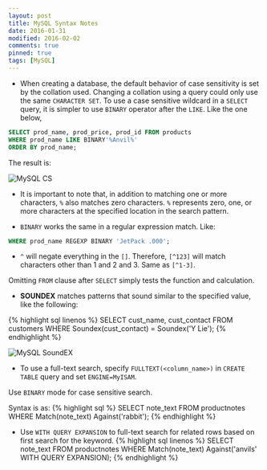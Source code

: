 ```yaml
---
layout: post
title: MySQL Syntax Notes
date: 2016-01-31
modified: 2016-02-02
comments: true
pinned: true
tags: [MySQL]
---
```


* When creating a database, the default behavior of case sensitivity is set by the collation used. Changing a collation using a query could only use the same ```CHARACTER SET```. 
To use a case sensitive wildcard in a ```SELECT``` query, it is simpler to use ```BINARY``` operator after the ```LIKE```. Like the one below,

```sql
SELECT prod_name, prod_price, prod_id FROM products 
WHERE prod_name LIKE BINARY'%Anvil%'
ORDER BY prod_name;
```
The result is:

![MySQL CS]({{site.url}}/img/mysql-cs.png)

* It is important to note that, in addition to matching one or more characters, ```%``` also matches zero characters. ```%``` represents zero, one, or more characters at the specified location in the search pattern.

* ```BINARY``` works the same in a regular expression match. Like:

```sql
WHERE prod_name REGEXP BINARY 'JetPack .000';
```

* ```^``` will negate everything in the ```[]```. Therefore, ```[^123]``` will match characters other than 1 and 2 and 3. Same as ```[^1-3]```.

Omitting ```FROM``` clause after ```SELECT``` simply tests the function and calculation. 

* **SOUNDEX** matches patterns that sound similar to the specified value, like the following:

{% highlight sql linenos %}
SELECT cust_name, cust_contact
FROM customers
WHERE Soundex(cust_contact) = Soundex('Y Lie');
{% endhighlight %}	

![MySQL SoundEX]({{site.url}}/img/mysql-sex.png)

* To use a full-text search, specify ```FULLTEXT(<column_name>)``` in ```CREATE TABLE``` query and set ```ENGINE=MyISAM```. 

Use ```BINARY``` mode for case sensitive search. 

Syntax is as: 
{% highlight sql %}
SELECT note_text FROM productnotes WHERE Match(note_text) Against('rabbit');
{% endhighlight %}

* Use ```WITH QUERY EXPANSION``` to full-text search for related rows based on first search for the keyword. 
{% highlight sql linenos %}
SELECT note_text 
FROM productnotes 
WHERE Match(note_text) Against('anvils' WITH QUERY EXPANSION);
{% endhighlight %}